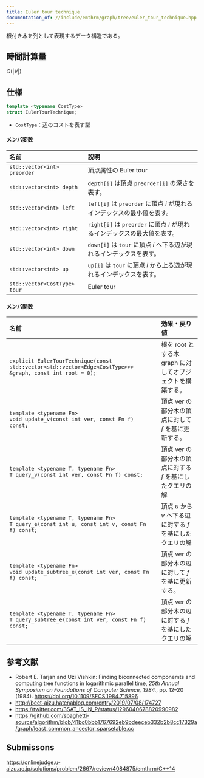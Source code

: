 ```yaml
---
title: Euler tour technique
documentation_of: //include/emthrm/graph/tree/euler_tour_technique.hpp
---
```


根付き木を列として表現するデータ構造である。


## 時間計算量

$O(\lvert V \rvert)$


## 仕様

```cpp
template <typename CostType>
struct EulerTourTechnique;
```

- `CostType`：辺のコストを表す型

#### メンバ変数

|名前|説明|
|:--|:--|
|`std::vector<int> preorder`|頂点属性の Euler tour|
|`std::vector<int> depth`|`depth[i]` は頂点 `preorder[i]` の深さを表す。|
|`std::vector<int> left`|`left[i]` は `preorder` に頂点 $i$ が現れるインデックスの最小値を表す。|
|`std::vector<int> right`|`right[i]` は `preorder` に頂点 $i$ が現れるインデックスの最大値を表す。|
|`std::vector<int> down`|`down[i]` は `tour` に頂点 $i$ へ下る辺が現れるインデックスを表す。|
|`std::vector<int> up`|`up[i]` は `tour` に頂点 $i$ から上る辺が現れるインデックスを表す。|
|`std::vector<CostType> tour`|Euler tour|

#### メンバ関数

|名前|効果・戻り値|
|:--|:--|
|`explicit EulerTourTechnique(const std::vector<std::vector<Edge<CostType>>> &graph, const int root = 0);`|根を $\mathrm{root}$ とする木 $\mathrm{graph}$ に対してオブジェクトを構築する。|
|`template <typename Fn>`<br>`void update_v(const int ver, const Fn f) const;`|頂点 $\mathrm{ver}$ の部分木の頂点に対して $f$ を基に更新する。|
|`template <typename T, typename Fn>`<br>`T query_v(const int ver, const Fn f) const;`|頂点 $\mathrm{ver}$ の部分木の頂点に対する $f$ を基にしたクエリの解|
|`template <typename T, typename Fn>`<br>`T query_e(const int u, const int v, const Fn f) const;`|頂点 $u$ から $v$ へ下る辺に対する $f$ を基にしたクエリの解|
|`template <typename Fn>`<br>`void update_subtree_e(const int ver, const Fn f) const;`|頂点 $\mathrm{ver}$ の部分木の辺に対して $f$ を基に更新する。|
|`template <typename T, typename Fn>`<br>`T query_subtree_e(const int ver, const Fn f) const;`|頂点 $\mathrm{ver}$ の部分木の辺に対する $f$ を基にしたクエリの解|


## 参考文献

- Robert E. Tarjan and Uzi Vishkin: Finding biconnected componemts and computing tree functions in logarithmic parallel time, *25th Annual Symposium on Foundations of Computer Science, 1984.*, pp. 12–20 (1984). https://doi.org/10.1109/SFCS.1984.715896
- ~~http://beet-aizu.hatenablog.com/entry/2019/07/08/174727~~
- https://twitter.com/3SAT_IS_IN_P/status/1296040678820990982
- https://github.com/spaghetti-source/algorithm/blob/41bc0bbb1767692eb9bdeeceb332b2b8cc17329a/graph/least_common_ancestor_sparsetable.cc


## Submissons

https://onlinejudge.u-aizu.ac.jp/solutions/problem/2667/review/4084875/emthrm/C++14
